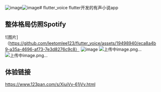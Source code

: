 ![image](https://github.com/leetomlee123/flutter_voice/assets/19498940/25dcbe61-dd9e-4bfc-89d6-d5d3663d034c)![image](https://github.com/leetomlee123/flutter_voice/assets/19498940/57f1a299-e130-42e0-8b0c-1cc4fac433be)# flutter_voice
flutter开发的有声小说app

## 整体格局仿照Spotify
![图片]（https://github.com/leetomlee123/flutter_voice/assets/19498940/eca8a4b9-a35a-4696-af73-7e3d8276c9c8）
![image](https://github.com/leetomlee123/flutter_voice/assets/19498940/a2ce31b1-dce6-43fd-9f97-87b820e39dbc)
![上传中image.png...]()
![上传中image.png...]()

## 体验链接
https://www.123pan.com/s/XiuiVv-61jVv.html

